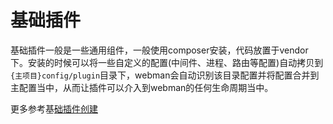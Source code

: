# 基础插件

基础插件一般是一些通用组件，一般使用composer安装，代码放置于vendor下。安装的时候可以将一些自定义的配置(中间件、进程、路由等配置)自动拷贝到`{主项目}config/plugin`目录下，webman会自动识别该目录配置并将配置合并到主配置当中，从而让插件可以介入到webman的任何生命周期当中。


更多参考基[础插件创建](create.md)